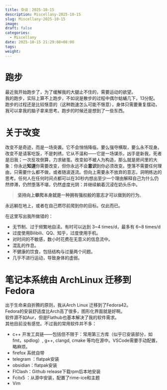 ```yaml
---
title: 杂谈：2025-10-15
description: Miscellany-2025-10-15
slug: Miscellany-2025-10-15
image:
draft: false
categories:
  - Miscellany
date: 2025-10-15 21:29:08+08:00
tags:
weight:
---
```

# 跑步
最近我开始跑步了，为了缓解我的大腿止不住的，需要运动的欲望。  
我的跑步，实际上算不上跑步，不如说是散步的过程中偶尔蛄蛹几下，13分配。  
跑步的过程还是比较惬意的（这种跑速怎么可能不惬意），身体只需要重复摆动，我可以拿我的脑子拿来思考。跑步的时候还是想到了一些东西。

# 关于改变
改变不是奇迹，而是一场突袭。它不会悄悄降临，要么强夺横取，要么永不现身。改变不是请客吃饭，不是刺绣，它从不温和——它是一场谋杀，凶手是新我，死者是旧我；一次反攻倒算，力求破茧。改变如不被人为构造，那么就是房间里的大象：你永远**知道**你需要改变，但你永远不会**意识**到你必须改变。堕落不需要任何理由，只需要什么都不做，或者随波逐流。但向上需要永不放弃的意志，洞明练达的思考。任何人在任何时间点都可以在30秒内想出至少一个理由解释自己为什么仍然停滞，仍然堕落不堪，仍然虚度光阴：并继续躺着沉浸在奶头乐中。  
>**坚持向上攀爬本身就是一种拥有强权般的意志才可以做到的行为**。  

永远躺在地上，或者在自己燃尽前爬到你的目标。仅此而已。  

在这里写出我所做错的：
- 无节制、过于频繁地自渎。有时可以达到 3\~4 times/d，最多有 6\~8 times/d
- 过度使用Bilibili、QQ、知乎，过度使用手机。
- 对时间的不敏感，数小时花费在无意义的信息流中。
- 混乱的作息。
- 不健康的饮食，包括结构与过量两个问题。
- 几乎不进行运动，导致身体的虚弱。
# 笔记本系统由 ArchLinux 迁移到 Fedora
出于生命来自折腾的原则，我从Arch Linux 迁移到了Fedora42。  
Fedora的安装舒适度比Arch高了很多，图形化界面就是好啊。  
软件源不如Aur，但是Flathub也基本解决了我的软件需求。  
其他目前没有感觉。不过我的常用软件并不多：
- c++ 开发工具链——包括但不限于：常用第三方库（似乎已安装部分，如fmt，spdlog）, g++, clangd, cmake 等均在源中。VSCode需要手动配置，略麻烦。
- firefox 系统自带
- telegram ：flatpak安装
- obsidian：flatpak安装
- FlClash：Github release下载rpm后本地安装
- Fcitx5 ：从源中安装，配置了rime-ice和主题
- Vim